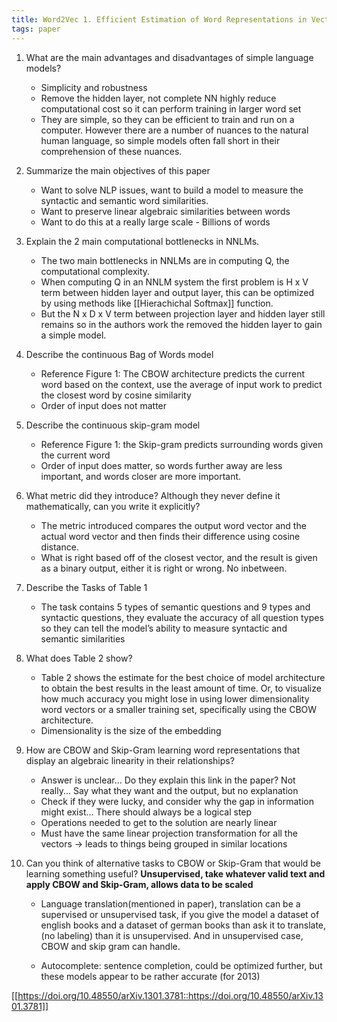 ```yaml
---
title: Word2Vec 1. Efficient Estimation of Word Representations in Vector Space
tags: paper
---
```


1. What are the main advantages and disadvantages of simple language models?

   - Simplicity and robustness
   - Remove the hidden layer, not complete NN highly reduce computational cost so it can perform training in larger word set
   - They are simple, so they can be efficient to train and run on a computer. However there are a number of nuances to the natural human language, so simple models often fall short in their comprehension of these nuances.
    

2. Summarize the main objectives of this paper
    <!-- - The main objective of the paper was to propose two model architectures to compute vector representations of words. Structuring the data in this way allows the authors to perform arithmetic with word-vector representations. So it has the ability to measure syntactic and semantic work similarities -->

    - Want to solve NLP issues, want to build a model to measure the syntactic and semantic word similarities.
    - Want to preserve linear algebraic similarities between words
    - Want to do this at a really large scale - Billions of words
  
3. Explain the 2 main computational bottlenecks in NNLMs.
    
    - The two main bottlenecks in NNLMs are in computing Q, the computational complexity. 
    - When computing Q in an NNLM system the first problem is H x V term between hidden layer and output layer, this can be optimized by using methods like [[Hierachichal Softmax]] function. 
    - But the N x D x V term between projection layer and hidden layer still remains so in the authors work the removed the hidden layer to gain a simple model.

4. Describe the continuous Bag of Words model
   
    - Reference Figure 1: The CBOW architecture predicts the current word based on the context, use the average of input work to predict the closest word by cosine similarity 
    - Order of input does not matter
  
5. Describe the continuous skip-gram model
   
    - Reference Figure 1: the Skip-gram predicts surrounding words given the current word
    - Order of input does matter, so words further away are less important, and words closer are more important.

6. What metric did they introduce? Although they never define it mathematically, can you write it explicitly?
   
    - The metric introduced compares the output word vector and the actual word vector and then finds their difference using cosine distance. 
    - What is right based off of the closest vector, and the result is given as a binary output, either it is right or wrong. No inbetween.
  
7. Describe the Tasks of Table 1
   
    - The task contains 5 types of semantic questions and 9 types and syntactic questions, they evaluate the accuracy of all question types so they can tell the model’s ability to measure syntactic and semantic similarities

8. What does Table 2 show?
   
    - Table 2 shows the estimate for the best choice of model architecture to obtain the best results in the least amount of time. Or, to visualize how much accuracy you might lose in using lower dimensionality word vectors or a smaller training set, specifically using the CBOW architecture.
    - Dimensionality is the size of the embedding
  
9.  How are CBOW and Skip-Gram learning word representations that display an algebraic linearity in their relationships?
    
    <!-- With CBOW the model uses the future and history of the target word to make a guess at the target is .
    - With Skip gram you do the opposite, you use the target word t to make a guess at the future, and history of the target word.  -->
  
    - Answer is unclear...
    Do they explain this link in the paper? Not really... Say what they want and the output, but no explanation
    - Check if they were lucky, and consider why the gap in information might exist...
    There should always be a logical step
    - Operations needed to get to the solution are nearly linear
    - Must have the same linear projection transformation for all the vectors -> leads to things being grouped in similar locations
  
10. Can you think of alternative tasks to CBOW or Skip-Gram that would be learning something useful?
        **Unsupervised, take whatever valid text and apply CBOW and Skip-Gram, allows data to be scaled**
    
    - Language translation(mentioned in paper), translation can be a supervised or unsupervised task, if you give the model a dataset of english books and a dataset of german books than ask it to translate, (no labeling) than it is unsupervised. And in unsupervised case, CBOW and skip gram can handle.
  
    - Autocomplete: sentence completion, could be optimized further, but these models appear to be rather accurate (for 2013)
    
[[https://doi.org/10.48550/arXiv.1301.3781::https://doi.org/10.48550/arXiv.1301.3781]]

<!-- Plagiarism detection, recognizing chunks of text within a document (not right, supervised) -->

<!-- [[Chinese Translation::https://zhuanlan.zhihu.com/p/353609023?utm_id=0]] -->